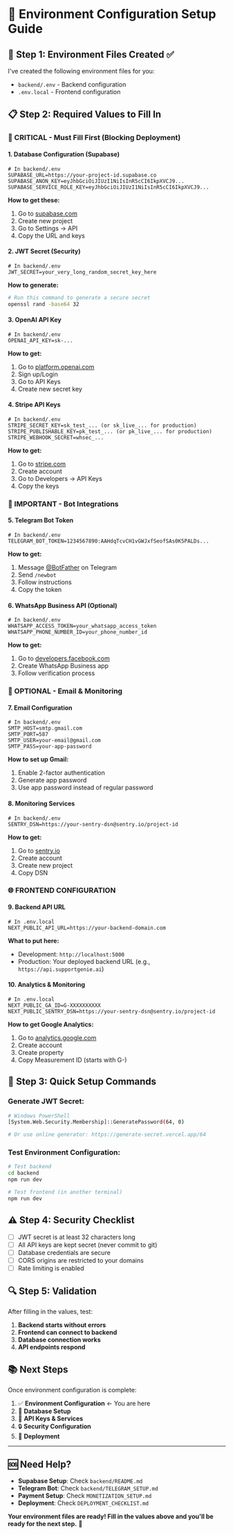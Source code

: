 # 🔧 Environment Configuration Setup Guide

## 🎯 **Step 1: Environment Files Created ✅**

I've created the following environment files for you:

- `backend/.env` - Backend configuration
- `.env.local` - Frontend configuration

## 📋 **Step 2: Required Values to Fill In**

### **🔐 CRITICAL - Must Fill First (Blocking Deployment)**

#### **1. Database Configuration (Supabase)**

```env
# In backend/.env
SUPABASE_URL=https://your-project-id.supabase.co
SUPABASE_ANON_KEY=eyJhbGciOiJIUzI1NiIsInR5cCI6IkpXVCJ9...
SUPABASE_SERVICE_ROLE_KEY=eyJhbGciOiJIUzI1NiIsInR5cCI6IkpXVCJ9...
```

**How to get these:**

1. Go to [supabase.com](https://supabase.com)
2. Create new project
3. Go to Settings → API
4. Copy the URL and keys

#### **2. JWT Secret (Security)**

```env
# In backend/.env
JWT_SECRET=your_very_long_random_secret_key_here
```

**How to generate:**

```bash
# Run this command to generate a secure secret
openssl rand -base64 32
```

#### **3. OpenAI API Key**

```env
# In backend/.env
OPENAI_API_KEY=sk-...
```

**How to get:**

1. Go to [platform.openai.com](https://platform.openai.com)
2. Sign up/Login
3. Go to API Keys
4. Create new secret key

#### **4. Stripe API Keys**

```env
# In backend/.env
STRIPE_SECRET_KEY=sk_test_... (or sk_live_... for production)
STRIPE_PUBLISHABLE_KEY=pk_test_... (or pk_live_... for production)
STRIPE_WEBHOOK_SECRET=whsec_...
```

**How to get:**

1. Go to [stripe.com](https://stripe.com)
2. Create account
3. Go to Developers → API Keys
4. Copy the keys

### **🤖 IMPORTANT - Bot Integrations**

#### **5. Telegram Bot Token**

```env
# In backend/.env
TELEGRAM_BOT_TOKEN=1234567890:AAHdqTcvCH1vGWJxfSeofSAs0K5PALDs...
```

**How to get:**

1. Message [@BotFather](https://t.me/botfather) on Telegram
2. Send `/newbot`
3. Follow instructions
4. Copy the token

#### **6. WhatsApp Business API (Optional)**

```env
# In backend/.env
WHATSAPP_ACCESS_TOKEN=your_whatsapp_access_token
WHATSAPP_PHONE_NUMBER_ID=your_phone_number_id
```

**How to get:**

1. Go to [developers.facebook.com](https://developers.facebook.com)
2. Create WhatsApp Business app
3. Follow verification process

### **📧 OPTIONAL - Email & Monitoring**

#### **7. Email Configuration**

```env
# In backend/.env
SMTP_HOST=smtp.gmail.com
SMTP_PORT=587
SMTP_USER=your-email@gmail.com
SMTP_PASS=your-app-password
```

**How to set up Gmail:**

1. Enable 2-factor authentication
2. Generate app password
3. Use app password instead of regular password

#### **8. Monitoring Services**

```env
# In backend/.env
SENTRY_DSN=https://your-sentry-dsn@sentry.io/project-id
```

**How to get:**

1. Go to [sentry.io](https://sentry.io)
2. Create account
3. Create new project
4. Copy DSN

### **🌐 FRONTEND CONFIGURATION**

#### **9. Backend API URL**

```env
# In .env.local
NEXT_PUBLIC_API_URL=https://your-backend-domain.com
```

**What to put here:**

- Development: `http://localhost:5000`
- Production: Your deployed backend URL (e.g., `https://api.supportgenie.ai`)

#### **10. Analytics & Monitoring**

```env
# In .env.local
NEXT_PUBLIC_GA_ID=G-XXXXXXXXXX
NEXT_PUBLIC_SENTRY_DSN=https://your-sentry-dsn@sentry.io/project-id
```

**How to get Google Analytics:**

1. Go to [analytics.google.com](https://analytics.google.com)
2. Create account
3. Create property
4. Copy Measurement ID (starts with G-)

## 🚀 **Step 3: Quick Setup Commands**

### **Generate JWT Secret:**

```bash
# Windows PowerShell
[System.Web.Security.Membership]::GeneratePassword(64, 0)

# Or use online generator: https://generate-secret.vercel.app/64
```

### **Test Environment Configuration:**

```bash
# Test backend
cd backend
npm run dev

# Test frontend (in another terminal)
npm run dev
```

## ⚠️ **Step 4: Security Checklist**

- [ ] JWT secret is at least 32 characters long
- [ ] All API keys are kept secret (never commit to git)
- [ ] Database credentials are secure
- [ ] CORS origins are restricted to your domains
- [ ] Rate limiting is enabled

## 🔍 **Step 5: Validation**

After filling in the values, test:

1. **Backend starts without errors**
2. **Frontend can connect to backend**
3. **Database connection works**
4. **API endpoints respond**

## 📚 **Next Steps**

Once environment configuration is complete:

1. ✅ **Environment Configuration** ← You are here
2. 🔄 **Database Setup**
3. 🔑 **API Keys & Services**
4. 🔒 **Security Configuration**
5. 🚀 **Deployment**

---

## 🆘 **Need Help?**

- **Supabase Setup**: Check `backend/README.md`
- **Telegram Bot**: Check `backend/TELEGRAM_SETUP.md`
- **Payment Setup**: Check `MONETIZATION_SETUP.md`
- **Deployment**: Check `DEPLOYMENT_CHECKLIST.md`

**Your environment files are ready! Fill in the values above and you'll be ready for the next step.** 🎉

